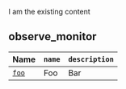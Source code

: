 I am the existing content

<!-- BEGIN_TF_RESOURCE_TABLES -->
## observe_monitor

|      **Name**       | `name` | `description` |
|---------------------|--------|---------------|
| [`foo`](main.tf#L1) | Foo    | Bar           |

<!-- END_TF_RESOURCE_TABLES -->
